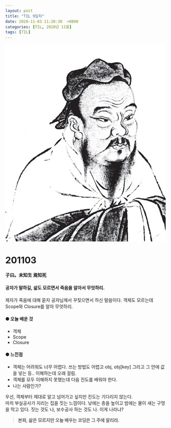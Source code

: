 ```yaml
---
layout: post
title: "TIL 9일차"
date: 2020-11-03 11:20:30  +0800
categories: [TIL, 2020년 11월]
tags: [TIL]
---
```


![image](/assets/img/sample/avatar.jpg)

# **201103**

#### **子曰。未知生 焉知死**

#### **공자가 말하길, 삶도 모르면서 죽음을 알아서 무엇하리.**

제자가 죽음에 대해 묻자 공자님께서 꾸짖으면서 하신 말씀이다.
객체도 모르는데 Scope와 Closure를 알아 무엇하리.

#### **⚈ 오늘 배운 것**

- 객체
- Scope
- Closure

#### **⚈ 느낀점**

- 객체는 어려워도 너무 어렵다. 쓰는 방법도 어렵고 obj, obj[key] 그리고 그 안에 값을 넣는 등.. 이해하는데 오래 걸림.
- 객체를 모두 이해하지 못했는데 다음 진도를 배워야 한다.
- 나는 사람인가?

우선, 객체부터 제대로 알고 넘어가고 싶지만 진도는 기다리지 않는다.  
마치 부실공사가 지리는 집을 짓는 느낌이다. 낮에는 층을 높이고 밤에는 물이 새는 구멍을 막고 있다. 짓는 것도 나, 보수공사 하는 것도 나. 이게 나라냐?

> **본좌, 삶은 모르지만 오늘 배우는 코딩은 그 주에 알리라.**
